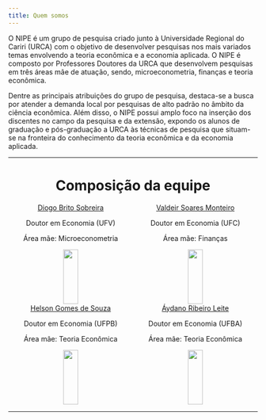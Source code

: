 ```yaml
---
title: Quem somos
---
```

  <head>
  <style>
  .column {
    float: left;
    width: 50%;
    text-align: center;
  }
.row:after {
  content: "";
  display: table;
  clear: both;
}


.column a {
  margin-bottom: 0.25px; /* Ajusta a margem inferior do link */
}
.column p {
  margin: 0.25px; /* Ajusta a margem superior e inferior dos parágrafos */
}




</style>


<p>
O NIPE é um grupo de pesquisa criado junto à Universidade Regional do Cariri (URCA) com o objetivo de desenvolver pesquisas nos mais variados temas envolvendo a teoria econômica e a economia aplicada. O NIPE é composto por Professores Doutores da URCA que desenvolvem pesquisas em três áreas mãe de atuação, sendo, microeconometria, finanças e teoria econômica. 
</p>

<p>
Dentre as principais atribuições do grupo de pesquisa, destaca-se a busca por atender a demanda local por pesquisas de alto padrão no âmbito da ciência
econômica. Além disso, o NIPE possui amplo foco na inserção dos discentes no campo da pesquisa e da extensão, expondo os alunos de graduação e pós-graduação 
a URCA às técnicas de pesquisa que situam-se na fronteira do conhecimento da teoria econômica e da economia aplicada.
</p>
    
<hr>
<p></p>
<h1 align="center"> Composição da equipe</h1>

<body>
  <div class="row">
  <div class="column">
  <a href="http://lattes.cnpq.br/3280720633645199">Diogo Brito Sobreira</a>
  <p>Doutor em Economia (UFV)</p>
  <p>Área mãe: Microeconometria</p>
  <img src="/images/diogoCircular.png" width="35%" height="110">
  </div>
  <div class="column">
  <a href=http://lattes.cnpq.br/8846897044541237> Valdeir Soares Monteiro</a>
  <p> Doutor em Economia (UFC) </p>
  <p> Área mãe: Finanças</p>
  <img src="/images/valdeirCircular.png" width="35%" height="110">
  </div>
  <div class="column">
  <a href="http://lattes.cnpq.br/6906677347926569">Helson Gomes de Souza</a>
  <p>Doutor em Economia (UFPB)</p>
  <p>Área mãe: Teoria Econômica</p>
  <img src="/images/helsonCircular.png" width="35%" height="110">
  </div>
  <div class="column">
  <a href = http://lattes.cnpq.br/0092907266715994> Áydano Ribeiro Leite</a>
  <p> Doutor em Economia (UFBA) </p>
  <p> Área mãe: Teoria Econômica </p>
  <img src="/images/aydanoCircular.png" width="35%" height="110">
  </div>
  </div>
  <hr>
  </body>